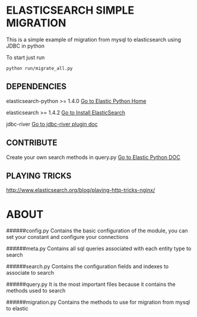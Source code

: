 ELASTICSEARCH SIMPLE MIGRATION
===============================
This is a simple example of migration from mysql to elasticsearch using JDBC in python

To start just run
 ```
python run/migrate_all.py
```

DEPENDENCIES
------------

elasticsearch-python >= 1.4.0
[Go to Elastic Python Home](http://www.elasticsearch.org/guide/en/elasticsearch/client/python-api/current/)

elasticsearch >= 1.4.2
[Go to Install ElasticSearch](http://www.elasticsearch.org/guide/en/elasticsearch/guide/current/_installing_elasticsearch.html)


jdbc-river
[Go to jdbc-river plugin doc](https://github.com/jprante/elasticsearch-river-jdbc)


CONTRIBUTE
---------
Create your own search methods in query.py
[Go to Elastic Python DOC](http://elasticsearch-py.readthedocs.org/en/latest/api.html)


PLAYING TRICKS
--------------
http://www.elasticsearch.org/blog/playing-http-tricks-nginx/

ABOUT
======

######config.py
Contains the basic configuration of the module, you can set your constant and configure your connections

######meta.py
Contains all sql queries associated with each entity type to search

######search.py
Contains the configuration fields and indexes to associate to search

######query.py
It is the most important files because it contains the methods used to search

######migration.py
Contains the methods to use for migration from mysql to elastic
